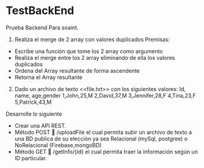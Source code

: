 # TestBackEnd
Prueba Backend Para soaint.
1) Realiza el merge de 2 array con valores duplicados
Premisas:
- Escribe una función que tome los 2 array como argumento
- Realiza el merge entre los 2 array eliminando de ella los valores duplicados
- Ordena del Array resultante de forma ascendente
- Retorna el Array resultante

2) Dado un archivo de texto &lt;&lt;file.txt&gt;&gt; con los siguientes valores:
Id, name, age,gender
1,John,25,M
2,David,37,M
3,Jennifer,28,F
4,Tina,23,F
5,Patrick,43,M

Desarrolle lo siguiente

- Crear una API REST.
- Método POST  /uploadFile el cual permita subir un archivo de texto a una BD
publica de su elección ya sea Relacional (mySql, postgree) o NoRelacional
(Firebase,mongoBD)
- Método GET  /getInfo/{id} el cual permita traer la información según un ID
particular.
